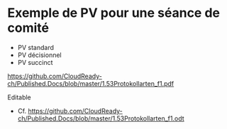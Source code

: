 # Exemple de PV pour une séance de comité
* PV standard
* PV décisionnel
* PV succinct

https://github.com/CloudReady-ch/Published.Docs/blob/master/1.53Protokollarten_f1.pdf

Editable
* Cf. https://github.com/CloudReady-ch/Published.Docs/blob/master/1.53Protokollarten_f1.odt
